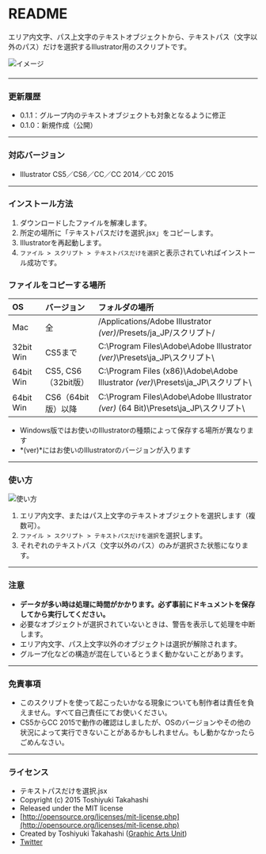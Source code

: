 # README

エリア内文字、パス上文字のテキストオブジェクトから、テキストパス（文字以外のパス）だけを選択するIllustrator用のスクリプトです。

<div class="fig center" style="margin-bottom: 20px;"><img src="http://www.graphicartsunit.com/saucer/images/select-text-path/eye.png" alt="イメージ" class="noshadow"></div>

-----

### 更新履歴

* 0.1.1：グループ内のテキストオブジェクトも対象となるように修正
* 0.1.0：新規作成（公開）

-----

### 対応バージョン

* Illustrator CS5／CS6／CC／CC 2014／CC 2015

-----

### インストール方法

1. ダウンロードしたファイルを解凍します。
2. 所定の場所に「テキストパスだけを選択.jsx」をコピーします。
3. Illustratorを再起動します。
4. `ファイル > スクリプト > テキストパスだけを選択`と表示されていればインストール成功です。

### ファイルをコピーする場所

| OS | バージョン | フォルダの場所 |
|:-----|:-----|:-----|
| Mac | 全 | /Applications/Adobe Illustrator *(ver)*/Presets/ja_JP/スクリプト/ |
| 32bit Win | CS5まで | C:\Program Files\Adobe\Adobe Illustrator *(ver)*\Presets\ja_JP\スクリプト\ |
| 64bit Win | CS5, CS6（32bit版） | C:\Program Files (x86)\Adobe\Adobe Illustrator *(ver)*\Presets\ja_JP\スクリプト\ |
| 64bit Win | CS6（64bit版）以降 | C:\Program Files\Adobe\Adobe Illustrator *(ver)* (64 Bit)\Presets\ja_JP\スクリプト\ |

* Windows版ではお使いのIllustratorの種類によって保存する場所が異なります
* *(ver)*にはお使いのIllustratorのバージョンが入ります

-----

### 使い方

<div class="fig center"><img src="http://www.graphicartsunit.com/saucer/images/select-text-path/fig01.png" alt="使い方" class="noshadow"></div>

1. エリア内文字、またはパス上文字のテキストオブジェクトを選択します（複数可）。
2. `ファイル > スクリプト > テキストパスだけを選択`を選択します。
3. それぞれのテキストパス（文字以外のパス）のみが選択さた状態になります。

-----

### 注意

* **データが多い時は処理に時間がかかります。必ず事前にドキュメントを保存してから実行してください。**
* 必要なオブジェクトが選択されていないときは、警告を表示して処理を中断します。
* エリア内文字、パス上文字以外のオブジェクトは選択が解除されます。
* グループ化などの構造が混在しているとうまく動かないことがあります。

-----

### 免責事項 ###

* このスクリプトを使って起こったいかなる現象についても制作者は責任を負えません。すべて自己責任にてお使いください。
* CS5からCC 2015で動作の確認はしましたが、OSのバージョンやその他の状況によって実行できないことがあるかもしれません。もし動かなかったらごめんなさい。

-----

### ライセンス ###

* テキストパスだけを選択.jsx
* Copyright (c) 2015 Toshiyuki Takahashi
* Released under the MIT license
* [http://opensource.org/licenses/mit-license.php](http://opensource.org/licenses/mit-license.php)
* Created by Toshiyuki Takahashi ([Graphic Arts Unit](http://www.graphicartsunit.com/))
* [Twitter](https://twitter.com/gautt)
